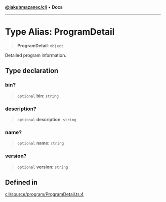 [**@jakubmazanec/cli**](../README.md) • **Docs**

---

# Type Alias: ProgramDetail

> **ProgramDetail**: `object`

Detailed program information.

## Type declaration

### bin?

> `optional` **bin**: `string`

### description?

> `optional` **description**: `string`

### name?

> `optional` **name**: `string`

### version?

> `optional` **version**: `string`

## Defined in

[cli/source/program/ProgramDetail.ts:4](https://github.com/jakubmazanec/tools/blob/1c4f0471e4ca7ee64c14124101a8ac795175e9bf/packages/cli/source/program/ProgramDetail.ts#L4)
